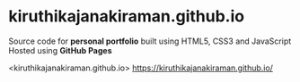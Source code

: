 # kiruthikajanakiraman.github.io
Source code for **personal portfolio** built using HTML5, CSS3 and JavaScript  
Hosted using **GitHub Pages**  

<kiruthikajanakiraman.github.io>
https://kiruthikajanakiraman.github.io/
